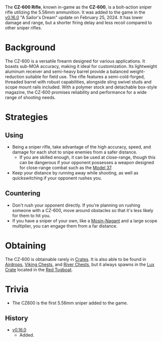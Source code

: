 The **CZ-600 Rifle**, known in-game as the **CZ-600**, is a bolt-action sniper rifle utilizing the 5.56mm ammunition. It was added to the game in the [v0.16.0](https://github.com/HasangerGames/suroi/releases/tag/v0.16.0) "A Sailor's Dream" update on February 25, 2024. It has lower damage and range, but a shorter firing delay and less recoil compared to other sniper rifles.

# Background

The CZ-600 is a versatile firearm designed for various applications. It boasts sub-MOA accuracy, making it ideal for customization. Its lightweight aluminum receiver and semi-heavy barrel provide a balanced weight-reduction suitable for field use. The rifle features a semi-cold-forged, threaded barrel with robust capabilities, alongside sling swivel studs and scope mount rails included. With a polymer stock and detachable box-style magazine, the CZ-600 promises reliability and performance for a wide range of shooting needs.

# Strategies

## Using
- Being a sniper rifle, take advantage of the high accuracy, speed, and damage for each shot to snipe enemies from a safer distance.
  - If you are skilled enough, it can be used at close-range, though this can be dangerous if your opponent possesses a weapon designed for close-range combat such as the [Model 37](/weapons/guns/model_37).
- Keep your distance by running away while shooting, as well as quickswitching if your opponent rushes you.

## Countering
- Don't rush your opponent directly. If you're planning on rushing someone with a CZ-600, move around obstacles so that it's less likely for them to hit you.
- If you have a sniper of your own, like a [Mosin-Nagant](/weapons/guns/mosin_nagant) and a large scope multiplier, you can engage them from a far distance.

# Obtaining
The CZ-600 is obtainable rarely in [Crates](/obstacles/crates). It is also able to be found in [Airdrops](/obstacles/airdrops), [Viking Chests](/obstacles/viking_chest), and [River Chests](/obstacles/river_chest), but it always spawns in  the [Lux Crate](/obstacles/lux_crate) located in the [Red Tugboat](/buildings/tugboat_red).

# Trivia
- The CZ600 is the first 5.56mm sniper added to the game.

## History
- [v0.16.0](https://github.com/HasangerGames/suroi/releases/tag/v0.16.0)
  - Added.
